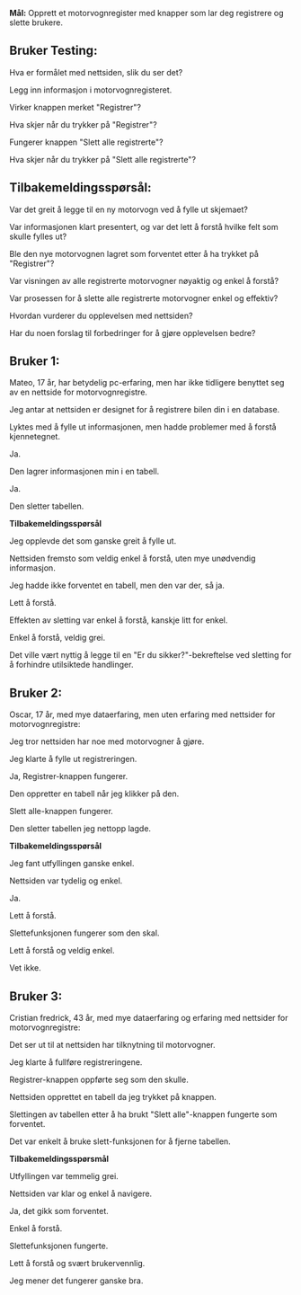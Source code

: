 **Mål:**
Opprett et motorvognregister med knapper som lar deg registrere og slette brukere.

## **Bruker Testing:**
Hva er formålet med nettsiden, slik du ser det?

Legg inn informasjon i motorvognregisteret.

Virker knappen merket "Registrer"?

Hva skjer når du trykker på "Registrer"?

Fungerer knappen "Slett alle registrerte"?

Hva skjer når du trykker på "Slett alle registrerte"?




## **Tilbakemeldingsspørsål:**

Var det greit å legge til en ny motorvogn ved å fylle ut skjemaet?

Var informasjonen klart presentert, og var det lett å forstå hvilke felt som skulle fylles ut?

Ble den nye motorvognen lagret som forventet etter å ha trykket på "Registrer"?

Var visningen av alle registrerte motorvogner nøyaktig og enkel å forstå?

Var prosessen for å slette alle registrerte motorvogner enkel og effektiv?

Hvordan vurderer du opplevelsen med nettsiden?

Har du noen forslag til forbedringer for å gjøre opplevelsen bedre?


## **Bruker 1:**

Mateo, 17 år, har betydelig pc-erfaring, men har ikke tidligere benyttet seg av en nettside for motorvognregistre.

Jeg antar at nettsiden er designet for å registrere bilen din i en database.

Lyktes med å fylle ut informasjonen, men hadde problemer med å forstå kjennetegnet.

Ja.

Den lagrer informasjonen min i en tabell.

Ja.

Den sletter tabellen.

**Tilbakemeldingsspørsål**

Jeg opplevde det som ganske greit å fylle ut.

Nettsiden fremsto som veldig enkel å forstå, uten mye unødvendig informasjon.

Jeg hadde ikke forventet en tabell, men den var der, så ja.

Lett å forstå.

Effekten av sletting var enkel å forstå, kanskje litt for enkel.

Enkel å forstå, veldig grei.

Det ville vært nyttig å legge til en "Er du sikker?"-bekreftelse ved sletting for å forhindre utilsiktede handlinger.








## **Bruker 2:**
Oscar, 17 år, med mye dataerfaring, men uten erfaring med nettsider for motorvognregistre:

Jeg tror nettsiden har noe med motorvogner å gjøre.

Jeg klarte å fylle ut registreringen.

Ja, Registrer-knappen fungerer.

Den oppretter en tabell når jeg klikker på den.

Slett alle-knappen fungerer.

Den sletter tabellen jeg nettopp lagde.

**Tilbakemeldingsspørsål**

Jeg fant utfyllingen ganske enkel.

Nettsiden var tydelig og enkel.

Ja.

Lett å forstå.

Slettefunksjonen fungerer som den skal.

Lett å forstå og veldig enkel.

Vet ikke.




## **Bruker 3:**
Cristian fredrick, 43 år, med mye dataerfaring og erfaring med nettsider for motorvognregistre:

Det ser ut til at nettsiden har tilknytning til motorvogner.

Jeg klarte å fullføre registreringene.

Registrer-knappen oppførte seg som den skulle.

Nettsiden opprettet en tabell da jeg trykket på knappen.

Slettingen av tabellen etter å ha brukt "Slett alle"-knappen fungerte som forventet.

Det var enkelt å bruke slett-funksjonen for å fjerne tabellen.

**Tilbakemeldingsspørsmål**

Utfyllingen var temmelig grei.

Nettsiden var klar og enkel å navigere.

Ja, det gikk som forventet.

Enkel å forstå.

Slettefunksjonen fungerte.

Lett å forstå og svært brukervennlig.

Jeg mener det fungerer ganske bra.






